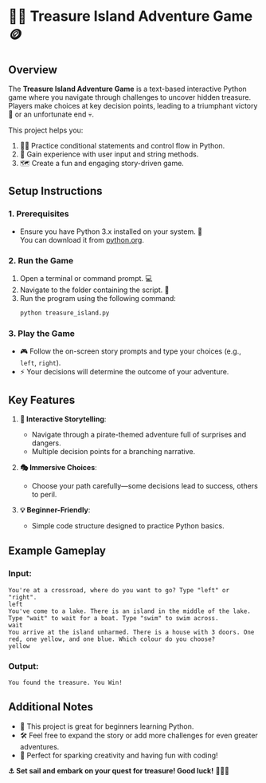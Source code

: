 # 🏴‍☠️ **Treasure Island Adventure Game** 🪙

## Overview  
The **Treasure Island Adventure Game** is a text-based interactive Python game where you navigate through challenges to uncover hidden treasure. Players make choices at key decision points, leading to a triumphant victory 🎉 or an unfortunate end 💀.

This project helps you:
1. 🧙‍♂️ Practice conditional statements and control flow in Python.  
2. 📜 Gain experience with user input and string methods.  
3. 🗺️ Create a fun and engaging story-driven game.

## Setup Instructions  

### 1. Prerequisites  
- Ensure you have Python 3.x installed on your system. 🐍  
  You can download it from [python.org](https://www.python.org/).

### 2. Run the Game  
1. Open a terminal or command prompt. 💻  
2. Navigate to the folder containing the script. 📂  
3. Run the program using the following command:  
   ```bash
   python treasure_island.py
   ```

### 3. Play the Game  
- 🎮 Follow the on-screen story prompts and type your choices (e.g., `left`, `right`).  
- ⚡ Your decisions will determine the outcome of your adventure.  

## Key Features  

1. **📖 Interactive Storytelling**:  
   - Navigate through a pirate-themed adventure full of surprises and dangers.  
   - Multiple decision points for a branching narrative.  

2. **🎭 Immersive Choices**:  
   - Choose your path carefully—some decisions lead to success, others to peril.  

3. **💡 Beginner-Friendly**:  
   - Simple code structure designed to practice Python basics.  

## Example Gameplay  

### Input:  
```plaintext
You're at a crossroad, where do you want to go? Type "left" or "right".
left
You've come to a lake. There is an island in the middle of the lake. Type "wait" to wait for a boat. Type "swim" to swim across.
wait
You arrive at the island unharmed. There is a house with 3 doors. One red, one yellow, and one blue. Which colour do you choose?
yellow
```

### Output:  
```plaintext
You found the treasure. You Win!
```

## Additional Notes  

- 🐣 This project is great for beginners learning Python.  
- 🛠️ Feel free to expand the story or add more challenges for even greater adventures.  
- 🎉 Perfect for sparking creativity and having fun with coding!  

**⚓ Set sail and embark on your quest for treasure! Good luck!** 🏴‍☠️✨